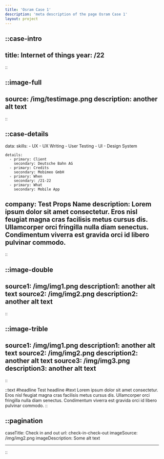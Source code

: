 ```yaml
---
title: 'Osram Case 1'
description: 'meta description of the page Osram Case 1'
layout: project
---
```



::case-intro
---
title: Internet of things
year: /22
---
::


::image-full
---
source: /img/testimage.png
description: another alt text
---
::

::case-details
---
data:
    skills:
      - UX
      - UX Writing
      - User Testing
      - UI
      - Design System

    details:
      - primary: Client
        secondary: Deutsche Bahn AG
      - primary: Credits
        secondary: Mobimeo GmbH
      - primary: When
        secondary: /21-22
      - primary: What
        secondary: Mobile App
        
company: Test Props Name
description: Lorem ipsum dolor sit amet consectetur. Eros nisl feugiat magna cras facilisis metus cursus dis. Ullamcorper orci fringilla nulla diam senectus. Condimentum viverra est gravida orci id libero pulvinar commodo.
---
::


::image-double
---
source1: /img/img1.png
description1: another alt text
source2: /img/img2.png
description2: another alt text
---
::

::image-trible
---
source1: /img/img1.png
description1: another alt text
source2: /img/img2.png
description2: another alt text
source3: /img/img3.png
description3: another alt text
---
::

::text
#headline 
Test headline
#text 
Lorem ipsum dolor sit amet consectetur. Eros nisl feugiat magna cras facilisis metus cursus dis. Ullamcorper orci fringilla nulla diam senectus. Condimentum viverra est gravida orci id libero pulvinar commodo.
::


::pagination
---
caseTitle: Check in and out
url: check-in-check-out
imageSource: /img/img2.png
imageDescription: Some alt text

---
::


